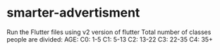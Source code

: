# smarter-advertisment
Run the Flutter files using v2 version of flutter
Total number of classes people are divided:
AGE:
C0: 1-5
C1: 5-13
C2: 13-22
C3: 22-35
C4: 35+
